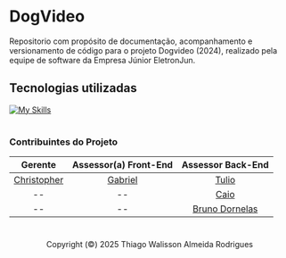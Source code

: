 # DogVideo
Repositorio com propósito de documentação, acompanhamento e versionamento de código para o projeto Dogvideo (2024), realizado pela equipe de software da Empresa Júnior EletronJun.

## Tecnologias utilizadas
[![My Skills](https://skillicons.dev/icons?i=html,css,js,nodejs,react,mysql,php,docker&perline=8)](https://skillicons.dev)

    
#

### Contribuintes do Projeto

|Gerente|Assessor(a) Front-End|Assessor Back-End|
|:----:|:-----:|:-----:|
|[Christopher](https://github.com/wChrstphr/)|[Gabriel](https://github.com/GabrielSMonteiro)|[Tulio](https://github.com/Tullianno)|
|--|--|[Caio](https://github.com/CaioBezerra07)|
|--|--|[Bruno Dornelas](https://github.com/brunnf)|

#
<p align="center">Copyright (©) 2025 Thiago Walisson Almeida Rodrigues</p>
